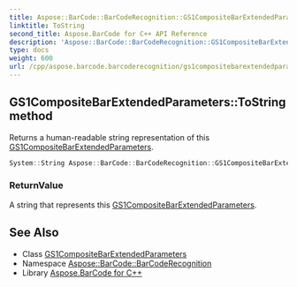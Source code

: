 ```yaml
---
title: Aspose::BarCode::BarCodeRecognition::GS1CompositeBarExtendedParameters::ToString method
linktitle: ToString
second_title: Aspose.BarCode for C++ API Reference
description: 'Aspose::BarCode::BarCodeRecognition::GS1CompositeBarExtendedParameters::ToString method. Returns a human-readable string representation of this GS1CompositeBarExtendedParameters in C++.'
type: docs
weight: 600
url: /cpp/aspose.barcode.barcoderecognition/gs1compositebarextendedparameters/tostring/
---
```

## GS1CompositeBarExtendedParameters::ToString method


Returns a human-readable string representation of this [GS1CompositeBarExtendedParameters](../).

```cpp
System::String Aspose::BarCode::BarCodeRecognition::GS1CompositeBarExtendedParameters::ToString() const override
```


### ReturnValue

A string that represents this [GS1CompositeBarExtendedParameters](../).

## See Also

* Class [GS1CompositeBarExtendedParameters](../)
* Namespace [Aspose::BarCode::BarCodeRecognition](../../)
* Library [Aspose.BarCode for C++](../../../)
